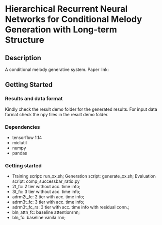 # Hierarchical Recurrent Neural Networks for Conditional Melody Generation with Long-term Structure



## Description

A conditional melody generative system. Paper link: 
## Getting Started

### Results and data format
Kindly check the result demo folder for the generated results. For input data format check the npy files in the result demo folder. 

### Dependencies

* tensorflow 1.14
* midiutil
* numpy
* pandas

### Getting started

* Training script: run_xx.sh; Generation script: generate_xx.sh; Evaluation script: comp_successbar_ratio.py
* 2t_fc: 2 tier without acc. time info;
* 3t_fc: 3 tier without acc. time info;
* adrm2t_fc: 2 tier with acc. time info;
* adrm3t_fc: 3 tier with acc. time info;
* adrm3t_fc_rs: 3 tier with acc. time info with residual conn.;
* bln_attn_fc: baseline attentionrnn;
* bln_fc: baseline vanila rnn;

